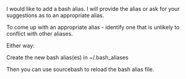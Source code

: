 I would like to add a bash alias. I will provide the alias or ask for your suggestions as to an appropriate alias.

To come up with an appropriate alias - identify one that is unlikely to conflict with other aliases.

Either way:

Create the new bash alias(es) in ~/.bash_aliases

Then you can use sourcebash to reload the bash alias file.